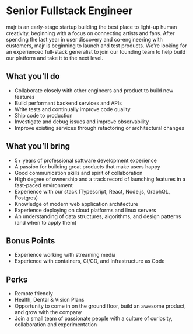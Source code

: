 # Senior Fullstack Engineer

majr is an early-stage startup building the best place to light-up human creativity, beginning with a focus on connecting artists and fans. After spending the last year in user discovery and co-engineering with customers, majr is beginning to launch and test products. We're looking for an experienced full-stack generalist to join our founding team to help build our platform and take it to the next level.



## What you’ll do

* Collaborate closely with other engineers and product to build new features
* Build performant backend services and APIs
* Write tests and continually improve code quality
* Ship code to production
* Investigate and debug issues and improve observability
* Improve existing services through refactoring or architectural changes



## What you’ll bring

* 5+ years of professional software development experience
* A passion for building great products that make users happy
* Good communication skills and spirit of collaboration
* High degree of ownership and a track record of launching features in a fast-paced environment
* Experience with our stack (Typescript, React, Node.js, GraphQL, Postgres)
* Knowledge of modern web application architecture
* Experience deploying on cloud platforms and linux servers
* An understanding of data structures, algorithms, and design patterns (and when to apply them)



## Bonus Points

* Experience working with streaming media
* Experience with containers, CI/CD, and Infrastructure as Code



## Perks

* Remote friendly
* Health, Dental & Vision Plans
* Opportunity to come in on the ground floor, build an awesome product, and grow with the company
* Join a small team of passionate people with a culture of curiosity, collaboration and experimentation
